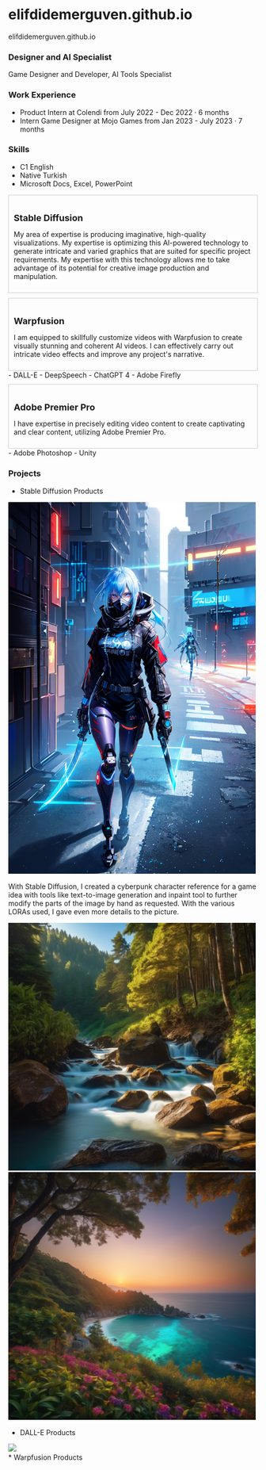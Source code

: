 # elifdidemerguven.github.io
elifdidemerguven.github.io 

### Designer and AI Specialist 
Game Designer and Developer, AI Tools Specialist

### Work Experience 
- Product Intern at Colendi
from July 2022 - Dec 2022 · 6 months
- Intern Game Designer at Mojo Games
from Jan 2023 - July 2023 · 7 months

### Skills
- C1 English
- Native Turkish
- Microsoft Docs, Excel, PowerPoint
<div style="border: 1px solid #ccc; padding: 10px; margin-top: 10px;">
  <h1 style="font-size: 18px;">Stable Diffusion</h1>
  <p>My area of expertise is producing imaginative, high-quality visualizations. My expertise is optimizing this AI-powered technology to generate intricate and varied graphics that are suited for specific project requirements. My expertise with this technology allows me to take advantage of its potential for creative image production and manipulation.</p>
</div>
<div style="border: 1px solid #ccc; padding: 10px; margin-top: 10px;">
  <h1 style="font-size: 18px;">Warpfusion</h1>
  <p>I am equipped to skillfully customize videos with Warpfusion to create visually stunning and coherent AI videos. I can effectively carry out intricate video effects and improve any project's narrative. </p>
</div>
- DALL-E
- DeepSpeech
- ChatGPT 4
- Adobe Firefly
<div style="border: 1px solid #ccc; padding: 10px; margin-top: 10px;">
  <h1 style="font-size: 18px;">Adobe Premier Pro</h1>
  <p>I have expertise in precisely editing video content to create captivating and clear content, utilizing Adobe Premier Pro. </p>
</div>
- Adobe Photoshop
- Unity

### Projects 
* Stable Diffusion Products
<div>
  <img src='assets/00016-4236491419.png' width='500'>
  <p>With Stable Diffusion, I created a cyberpunk character reference for a game idea with tools like text-to-image generation and inpaint tool to further modify the parts of the image by hand as requested. With the various LORAs used, I gave even more details to the picture. </p>
</div>
<div>
  <img src='assets/00004-342733197.png' width='500'>
</div>
<div>
  <img src='assets/00010-2598457077.png' width='500'>
</div>

* DALL-E Products
<div>
  <img src='assets/DALL·E 2023-11-13 13.03.00 - Create a professional-looking advertisement for an online second-hand item seller website suitable for use on Google and YouTube. The design should be.png' width='500'>
</div>
* Warpfusion Products
<html>
<head>
    <style>
        .video-container {
            display: flex;
            justify-content: space-around;
            align-items: center;
        }

        .video {
            margin: 10px;
        }

        iframe {
            border: none;
        }
    </style>
</head>
<body>

<div>
   <div class="video-container">
    <div class="video">
        <iframe width="560" height="315" src="https://drive.google.com/file/d/1yBWHsI77YhPPnMk7vwjdcsD8wScZB36s/preview" allowfullscreen></iframe>
    </div>
    <div class="video">
        <iframe width="560" height="315" src="https://drive.google.com/file/d/1p2Px4j_0SHvNTk41hvMiRUWtQ0RutzIR/preview" allowfullscreen></iframe>
    </div>
</div>

<div>
  <div class="video-container">
   <div class="video">
          <iframe width="560" height="315" src="https://drive.google.com/file/d/1GEq1VqGJ7fscr7vlAoTsb-jACr_IqhrK/preview" allowfullscreen></iframe>
  </div>
  <div class="video">
        <iframe width="560" height="315" src="https://drive.google.com/file/d/1osRjL56nqfQolceiNW2gYA7oxMETpa4g/preview" allowfullscreen></iframe>
    </div>
</div>
<div>
  <div class="video-container">
   <div class="video">
          <iframe width="560" height="315" src="https://drive.google.com/file/d/1I37W78daVS7NZ1R5x2H6SB4-T3_yHXgT/preview" allowfullscreen></iframe>
  </div>
  <div class="video">
        <iframe width="560" height="315" src="https://drive.google.com/file/d/1zXK55CDi_WcecoClbqznEuwvYhcerCL0/preview" allowfullscreen></iframe>
    </div>
</div>
<div>
  <div class="video-container">
   <div class="video">
          <iframe width="560" height="315" src="https://drive.google.com/file/d/1b8hxTND1hRKxzsZjJzwhFra6NfmnJzPb/preview" allowfullscreen></iframe>
  </div>
  <div class="video">
        <iframe width="560" height="315" src="https://drive.google.com/file/d/1d30YdxaF2alYrPNB1iZdAVzRIWZjojJW/preview" allowfullscreen></iframe>
    </div>
</div>


<p>* DeepSpeech Products
<p>* Adobe Firefly Products
<p>* Unity Game Demo
